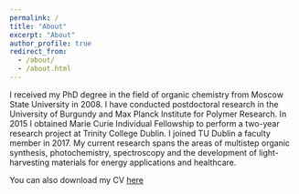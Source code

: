```yaml
---
permalink: /
title: "About"
excerpt: "About"
author_profile: true
redirect_from: 
  - /about/
  - /about.html
---
```


I received my PhD degree in the field of organic chemistry from Moscow State University in 2008. I have conducted postdoctoral research in the University of Burgundy and Max Planck Institute for Polymer Research. In 2015 I obtained Marie Curie Individual Fellowship to perform a two-year research project at Trinity College Dublin. I joined TU Dublin a faculty member in 2017. My current research spans the areas of multistep organic synthesis, photochemistry, spectroscopy and the development of light-harvesting materials for energy applications and healthcare.

You can also download my CV [here](https://mihafil.github.io/academic/files/Filatov-CV-2020.pdf)
